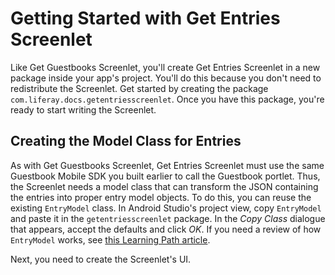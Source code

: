 # Getting Started with Get Entries Screenlet [](id=getting-started-with-get-entries-screenlet)

Like Get Guestbooks Screenlet, you'll create Get Entries Screenlet in a new 
package inside your app's project. You'll do this because you don't need to 
redistribute the Screenlet. Get started by creating the package 
`com.liferay.docs.getentriesscreenlet`. Once you have this package, you're ready 
to start writing the Screenlet. 

## Creating the Model Class for Entries [](id=creating-the-model-class-for-entries)

As with Get Guestbooks Screenlet, Get Entries Screenlet must use the same 
Guestbook Mobile SDK you built earlier to call the Guestbook portlet. Thus, the 
Screenlet needs a model class that can transform the JSON containing the entries 
into proper entry model objects. To do this, you can reuse the existing 
`EntryModel` class. In Android Studio's project view, copy `EntryModel` and 
paste it in the `getentriesscreenlet` package. In the *Copy Class* dialogue that 
appears, accept the defaults and click *OK*. If you need a review of how 
`EntryModel` works, see 
[this Learning Path article](/develop/learning-paths/mobile/-/knowledge_base/6-2/retrieving-guestbook-entries#creating-the-model-class-for-entries).

Next, you need to create the Screenlet's UI. 
